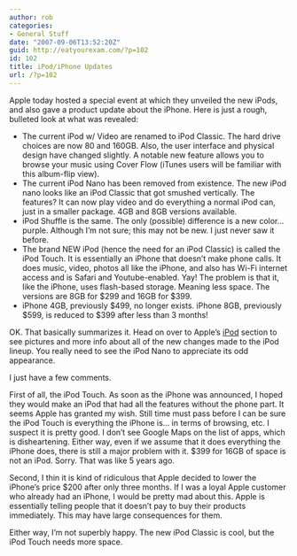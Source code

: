 ```yaml
---
author: rob
categories:
- General Stuff
date: "2007-09-06T13:52:20Z"
guid: http://eatyourexam.com/?p=102
id: 102
title: iPod/iPhone Updates
url: /?p=102
---
```

Apple today hosted a special event at which they unveiled the new iPods, and also gave a product update about the iPhone. Here is just a rough, bulleted look at what was revealed:

  * The current iPod w/ Video are renamed to iPod Classic. The hard drive choices are now 80 and 160GB. Also, the user interface and physical design have changed slightly. A notable new feature allows you to browse your music using Cover Flow (iTunes users will be familiar with this album-flip view).
  * The current iPod Nano has been removed from existence. The new iPod nano looks like an iPod Classic that got smushed vertically. The features? It can now play video and do everything a normal iPod can, just in a smaller package. 4GB and 8GB versions available.
  * iPod Shuffle is the same. The only (possible) difference is a new color&#8230; purple. Although I&#8217;m not sure; this may not be new. I just never saw it before.
  * The brand NEW iPod (hence the need for an iPod Classic) is called the iPod Touch. It is essentially an iPhone that doesn&#8217;t make phone calls. It does music, video, photos all like the iPhone, and also has Wi-Fi internet access and is Safari and Youtube-enabled. Yay! The problem is that it, like the iPhone, uses flash-based storage. Meaning less space. The versions are 8GB for $299 and 16GB for $399.
  * iPhone 4GB, previously $499, no longer exists. iPhone 8GB, previously $599, is reduced to $399 after less than 3 months!

OK. That basically summarizes it. Head on over to Apple&#8217;s [iPod](http://apple.com/ipod) section to see pictures and more info about all of the new changes made to the iPod lineup. You really need to see the iPod Nano to appreciate its odd appearance.

I just have a few comments.

First of all, the iPod Touch. As soon as the iPhone was announced, I hoped they would make an iPod that had all the features without the phone part. It seems Apple has granted my wish. Still time must pass before I can be sure the iPod Touch is everything the iPhone is&#8230; in terms of browsing, etc. I suspect it is pretty good. I don&#8217;t see Google Maps on the list of apps, which is disheartening. Either way, even if we assume that it does everything the iPhone does, there is still a major problem with it. $399 for 16GB of space is not an iPod. Sorry. That was like 5 years ago.

Second, I thin it is kind of ridiculous that Apple decided to lower the iPhone&#8217;s price $200 after only three months. If I was a loyal Apple customer who already had an iPhone, I would be pretty mad about this. Apple is essentially telling people that it doesn&#8217;t pay to buy their products immediately. This may have large consequences for them.

Either way, I&#8217;m not superbly happy. The new iPod Classic is cool, but the iPod Touch needs more space.